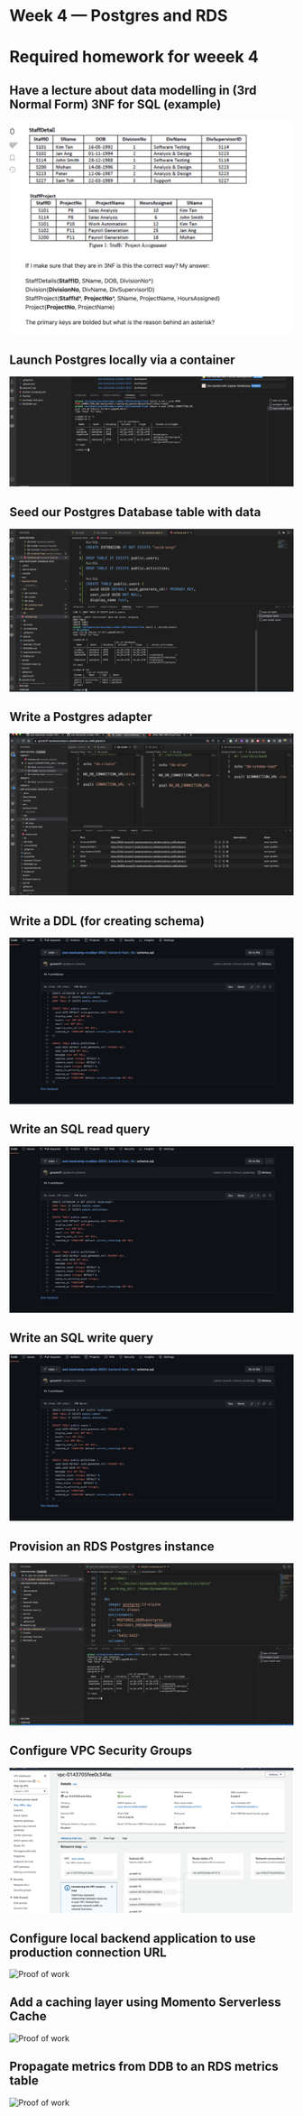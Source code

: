# Week 4 — Postgres and RDS

# Required homework for weeek 4

## Have a lecture about data modelling in (3rd Normal Form) 3NF for SQL (example)
![Proof of work](assets%20week%204/Screenshot%202023-03-19%20at%2010.46.36%20PM.png)


## Launch Postgres locally via a container
![Proof of work](assets%20week%204/PROD%20connected%20%20and%20working%20week%204.png)


## Seed our Postgres Database table with data
![Proof of work](assets%20week%204/tables%20and%20db%20connectt%20week%204.png)


## Write a Postgres adapter
![Proof of work](assets%20week%204/db%20scripts%20week%204.png)


## Write a DDL (for creating schema)
![Proof of work](assets%20week%204/Scripit%20for%20Schema%20week%204.png)

## Write an SQL read query
![Proof of work](assets%20week%204/Scripit%20for%20Schema%20week%204.png)

## Write an SQL write query
![Proof of work](assets%20week%204/Scripit%20for%20Schema%20week%204.png)

## Provision an RDS Postgres instance
![Proof of work](assets%20week%204/Postgres%20CLI%20running%20week%204.png)


## Configure VPC Security Groups
![Proof of work](assets%20week%204/VPC%20week%204.png)


## Configure local backend application to use production connection URL
![Proof of work]()

## Add a caching layer using Momento Serverless Cache
![Proof of work]()

## Propagate metrics from DDB to an RDS metrics table 
![Proof of work]()
